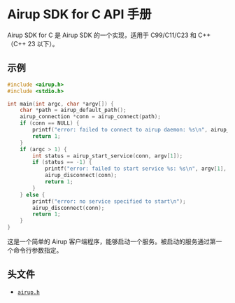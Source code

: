# Airup SDK for C API 手册
Airup SDK for C 是 Airup SDK 的一个实现，适用于 C99/C11/C23 和 C++（C++ 23 以下）。

## 示例
```c
#include <airup.h>
#include <stdio.h>

int main(int argc, char *argv[]) {
    char *path = airup_default_path();
    airup_connection *conn = airup_connect(path);
    if (conn == NULL) {
        printf("error: failed to connect to airup daemon: %s\n", airup_last_error().message);
        return 1;
    }
    if (argc > 1) {
        int status = airup_start_service(conn, argv[1]);
        if (status == -1) {
            printf("error: failed to start service %s: %s\n", argv[1], airup_last_error().message);
            airup_disconnect(conn);
            return 1;
        }
    } else {
        printf("error: no service specified to start\n");
        airup_disconnect(conn);
        return 1;
    }
}
```

这是一个简单的 Airup 客户端程序，能够启动一个服务。被启动的服务通过第一个命令行参数指定。

## 头文件
 - [`airup.h`](airup_h.md)
